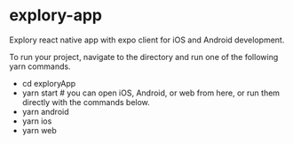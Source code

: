# explory-app
Explory react native app with expo client for iOS and Android development.

To run your project, navigate to the directory and run one of the following yarn commands.

- cd exploryApp
- yarn start # you can open iOS, Android, or web from here, or run them directly with the commands below.
- yarn android
- yarn ios
- yarn web
